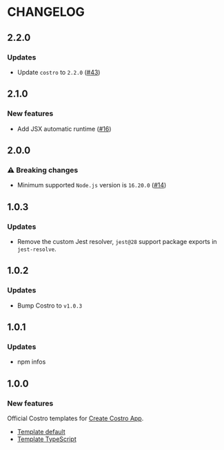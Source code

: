 # CHANGELOG

## 2.2.0

### Updates

- Update `costro` to `2.2.0` ([#43](https://github.com/costrojs/costro-templates/pull/43))

## 2.1.0

### New features

- Add JSX automatic runtime ([#16](https://github.com/costrojs/costro-templates/pull/16))

## 2.0.0

### ⚠️ Breaking changes

- Minimum supported `Node.js` version is `16.20.0` ([#14](https://github.com/costrojs/costro-templates/pull/14))

## 1.0.3

### Updates

- Remove the custom Jest resolver, `jest@28` support package exports in `jest-resolve`.

## 1.0.2

### Updates

- Bump Costro to `v1.0.3`

## 1.0.1

### Updates

- npm infos

## 1.0.0

### New features

Official Costro templates for [Create Costro App](https://github.com/costrojs/create-costro-app).

- [Template default](./templates/default)
- [Template TypeScript](./templates/typescript)
